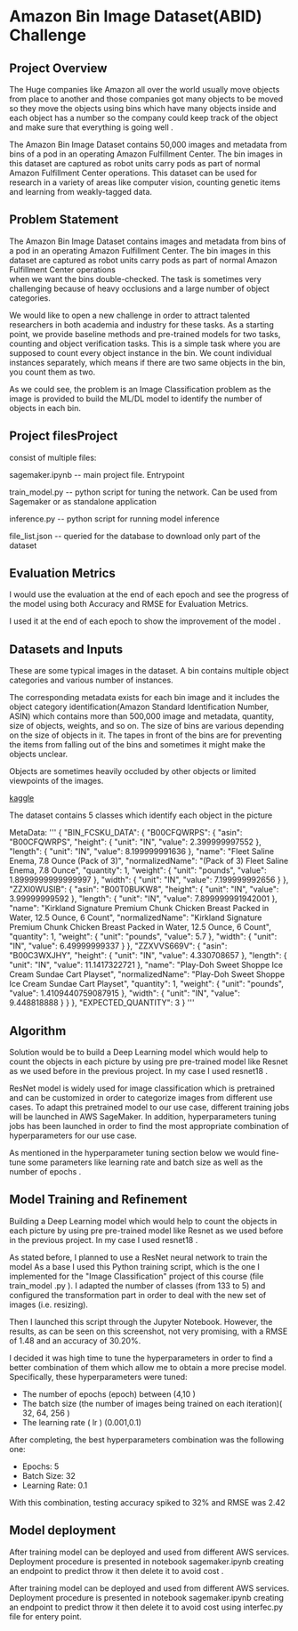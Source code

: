 
# Amazon Bin Image Dataset(ABID) Challenge

## Project Overview



The  Huge companies  like Amazon all over the world usually move objects from place to another and those companies got many objects  to be moved so they move the objects using bins which have many objects inside and each object has a number so the company could keep track of the object and make sure that everything is going well .

The Amazon Bin Image Dataset contains 50,000 images and metadata from bins of a pod in an operating Amazon Fulfillment Center. The bin images in this dataset are captured as robot units carry pods as part of normal Amazon Fulfillment Center operations. This dataset can be used for research in a variety of areas like computer vision, counting genetic items and learning from weakly-tagged data.


## Problem Statement


The Amazon Bin Image Dataset contains images and metadata from bins of a pod in an operating Amazon Fulfillment Center. The bin images in this dataset are captured as robot units carry pods as part of normal Amazon Fulfillment Center operations  
when we want the bins double-checked. The task is sometimes very challenging because of heavy occlusions and a large number of object categories.

 We would like to open a new challenge in order to attract talented researchers in both academia and industry for these tasks. As a starting point, we provide baseline methods and pre-trained models for two tasks, counting and object verification tasks.
This is a simple task where you are supposed to count every object instance in the bin. We count individual instances separately, which means if there are two same objects in the bin, you count them as two.


As we could see, the problem is an Image Classification problem  as the image is provided to build the ML/DL model  to identify the number of objects in each bin. 


## Project filesProject 

consist of multiple files:

sagemaker.ipynb -- main project file. Entrypoint

train_model.py -- python script for tuning the network. Can be used from Sagemaker or as standalone application

inference.py -- python script for running model inference

file_list.json -- queried for the database to download only part of the dataset

## Evaluation Metrics


I would use the evaluation at the end of each epoch and see the progress of the model  using both Accuracy and RMSE for Evaluation Metrics.

I used it  at the end of each epoch to show the improvement of the model .


## Datasets and Inputs



These are some typical images in the dataset. A bin contains multiple object categories and various number of instances. 

The corresponding metadata exists for each bin image and it includes the object category identification(Amazon Standard Identification Number, ASIN) which contains more than 500,000 image and metadata, quantity, size of objects, weights, and so on. 
The size of bins are various depending on the size of objects in it. The tapes in front of the bins are for preventing the items from falling out of the bins and sometimes it might make the objects unclear.

Objects are sometimes heavily occluded by other objects or limited viewpoints of the images.

[kaggle](https://www.kaggle.com/datasets/dhruvildave/amazon-bin-image-dataset)

The dataset contains 5 classes which identify each object in the picture 


MetaData:
'''
{
    "BIN_FCSKU_DATA": {
        "B00CFQWRPS": {
            "asin": "B00CFQWRPS",
            "height": {
                "unit": "IN",
                "value": 2.399999997552
            },
            "length": {
                "unit": "IN",
                "value": 8.199999991636
            },
            "name": "Fleet Saline Enema, 7.8 Ounce (Pack of 3)",
            "normalizedName": "(Pack of 3) Fleet Saline Enema, 7.8 Ounce",
            "quantity": 1,
            "weight": {
                "unit": "pounds",
                "value": 1.8999999999999997
            },
            "width": {
                "unit": "IN",
                "value": 7.199999992656
            }
        },
        "ZZXI0WUSIB": {
            "asin": "B00T0BUKW8",
            "height": {
                "unit": "IN",
                "value": 3.99999999592
            },
            "length": {
                "unit": "IN",
                "value": 7.899999991942001
            },
            "name": "Kirkland Signature Premium Chunk Chicken Breast Packed in Water, 12.5 Ounce, 6 Count",
            "normalizedName": "Kirkland Signature Premium Chunk Chicken Breast Packed in Water, 12.5 Ounce, 6 Count",
            "quantity": 1,
            "weight": {
                "unit": "pounds",
                "value": 5.7
            },
            "width": {
                "unit": "IN",
                "value": 6.49999999337
            }
        },
        "ZZXVVS669V": {
            "asin": "B00C3WXJHY",
            "height": {
                "unit": "IN",
                "value": 4.330708657
            },
            "length": {
                "unit": "IN",
                "value": 11.1417322721
            },
            "name": "Play-Doh Sweet Shoppe Ice Cream Sundae Cart Playset",
            "normalizedName": "Play-Doh Sweet Shoppe Ice Cream Sundae Cart Playset",
            "quantity": 1,
            "weight": {
                "unit": "pounds",
                "value": 1.4109440759087915
            },
            "width": {
                "unit": "IN",
                "value": 9.448818888
            }
        }
    },
    "EXPECTED_QUANTITY": 3
}
'''

##  Algorithm

Solution would be to build a Deep Learning model which would help to count the objects in each picture by using pre pre-trained model  like Resnet as we used before in the previous project. In my case I used resnet18 .

ResNet model is widely used for image classification which is pretrained and can be customized in order to categorize images from different use cases. To adapt this pretrained model to our use case, different training jobs will be launched in AWS SageMaker. In addition, hyperparameters tuning jobs has been launched in order to find the most appropriate combination of hyperparameters for our use case.

As mentioned in the hyperparameter tuning section below we would fine-tune some parameters like learning rate and batch size as well as the number of epochs . 


## Model Training and Refinement

Building a Deep Learning model which would help to count the objects in each picture by using pre pre-trained model  like Resnet as we used before in the previous project. In my case I used resnet18 .

As stated before, I planned to use a ResNet neural network to train the model
As a base I used this Python training script, which is the one I implemented for the "Image Classification" project of this course (file train_model .py ). I adapted the number of classes (from 133 to 5) and configured the transformation part in order to deal with the new set of images (i.e. resizing). 

Then I launched this script through the Jupyter Notebook. However, the results, as can be seen on this screenshot,  not very promising, with a RMSE of 1.48 and an accuracy of 30.20%.



I decided it was high time to tune the hyperparameters in order to find a better combination of them which allow me to obtain a more precise model. Specifically, these hyperparameters were tuned:

- The number of epochs (epoch) between (4,10 ) 
- The batch size (the number of images being trained on each iteration)( 32, 64, 256 )
- The learning rate ( lr )  (0.001,0.1)

After completing, the best hyperparameters combination was the following one: 

- Epochs: 5
- Batch Size: 32 
- Learning Rate: 0.1

With this combination, testing accuracy spiked to 32% and RMSE was 2.42




## Model deployment

After training model can be deployed and used from different AWS services. Deployment procedure is presented in notebook sagemaker.ipynb creating an endpoint to predict throw it then delete it to avoid cost .

After training model can be deployed and used from different AWS services. Deployment procedure is presented in notebook sagemaker.ipynb creating an endpoint to predict throw it then delete it to avoid cost   using interfec.py file for entery point.



